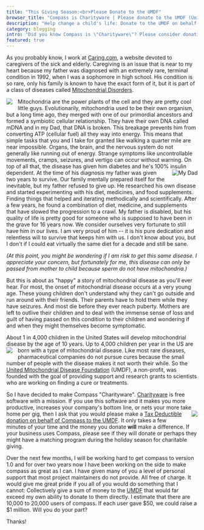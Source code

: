 ```yaml
---
title: "This Giving Season:<br>Please Donate to the UMDF"
browser_title: "Compass is Charityware | Please donate to the UMDF (United Mitochondrial Disease Foundation)"
description: "Help change a child's life: Donate to the UMDF on behalf of Compass."
category: blogging
intro: "Did you know Compass is \"Charityware\"? Please consider donating this holiday season."
featured: true
---
```

As you probably know, I work at [Caring.com](http://www.caring.com/), a website devoted to
caregivers of the sick and elderly. Caregiving is an issue that is near to my heart because
my father was diagnosed with an extremely rare, terminal condition in 1992, when I was a
sophomore in high school. His condition is so rare, only his family is known to have the
exact form of it, but it is part of a class of diseases called [Mitochondrial Disorders][mito].

<img src="http://img.skitch.com/20101109-mm238g44f7xq6gu7ma6eintxw.jpg" style="float:left; margin: 0 1em 1em 0;">
Mitochondria are the power plants of the cell and they are pretty cool little guys.
Evolutionarily, mitochondria used to be their own organism, but a long time ago, they merged
with one of our primordial ancestors and formed a symbiotic cellular relationship. They have
their own DNA called mDNA and in my Dad, that DNA is broken. This breakage prevents him from
converting ATP (cellular fuel) all they way into energy. This means that simple tasks that
you and I take for granted like walking a quarter mile are near impossible. Organs, the brain,
and the nervous system do not generally like running out of energy. Strange symptoms like
uncontrollable movements, cramps, seizures, and vertigo can occur without warning. On top of
all that, the disease has given him diabetes and he's 100% insulin dependent.

<img src="http://img.skitch.com/20101109-cgswebet89ptpmjknrq2dc7q54.jpg" style="float:right; margin: 0 0 1em 1em;" alt="My Dad"> 
At the time of his diagnosis my father was given two years to survive. Our family mentally
prepared itself for the inevitable, but my father refused to give up. He researched his
own disease and started experimenting with his diet, medicines, and food supplements. Finding
things that helped and iterating methodically and scientifically. After a few years, he
found a combination of diet, medicine, and supplements that have slowed the progression
to a crawl. My father is disabled, but his quality of life is pretty good for someone who
is supposed to have been in the grave for 16 years now. We consider ourselves very fortunate
to still have him in our lives. I am very proud of him -- it is his pure dedication and
relentless will to survive that keeps him with us. I don't know about you, but I don't
if I could eat virtually the same diet for a decade and still be sane.

*(At this point, you might be wondering if I am risk to get this same disease. I appreciate
your concern, but fortunately for me, this disease can only be passed from mother to child
because sperm do not have mitochondria.)*

But this is about as "happy" a story of mitochondrial disease as you'll ever hear. For
most, the onset of mitochondrial disease occurs at a very young age. These young children
don't understand why they can't go outside and run around with their friends. Their parents
have to hold them while they have seizures. And most die before they ever reach puberty.
Mothers are left to outlive their children and to deal with the immense sense of loss and
guilt of having passed on this condition to their children and wondering if and when they
might themselves become symptomatic.

About 1 in 4,000 children in the United States will develop mitochondrial disease by the
age of 10 years. Up to 4,000 children per year in the US are born with a type of
mitochondrial disease. <img src="http://img.skitch.com/20101109-gt9mf1r1bqt67crsedg57hre8r.jpg" style="float: left; margin: 0 1em 1em 0;">
Like most rare diseases, pharmaceutical companies do not pursue cures
because the small number of people with the disease makes it not worth their while. So the
[United Mitochondrial Disease Foundation][umdf] (UMDF), a non-profit, was founded with the
goal of providing support and research grants to scientists who are working on finding a cure
or treatments.

So I have decided to make Compass "Charityware". [Charityware][chartityware] is free software
with a mission. If you use this software and it makes you more productive, increases your
company's bottom line, or nets your more take home per gig, then I ask that you would
please make a <img src="http://www.umdf.org/atf/cf/%7B858acd34-ecc3-472a-8794-39b92e103561%7D/umdf_logo.gif" style="float: right; margin: 0 0 1em 1em;">
[Tax Deductible donation on behalf of Compass to the UMDF][donation_form].
It only takes a few minutes of your time and the money you donate **will** make a difference.
If your business uses Compass, please see if they will donate or perhaps they might have a
matching program during the holiday season for charitable giving.

Over the next few months, I will be working hard to get compass to version 1.0 and for over
two years now I have been working on the side to make compass as great as I can. I have
given many of you a level of personal support that most project maintainers do not provide.
All free of charge. It would give me great pride if you all of you would do something that
I cannot: Collectively give a sum of money to the [UMDF][umdf] that would far exceed my own
ability to donate to them directly. I estimate that there are 10,000 to 20,000 users
of compass. If each user gave $50, we could raise a $1 million. Will you do your part?

Thanks!

[mito]: http://en.wikipedia.org/wiki/Mitochondrial_disease
[donation_form]: https://secure.umdf.org/AutoGen/Simple/Donor.asp?ievent=420320&en=clLNK3PLLbJWKdOOJaLSLfN5IpIVK6NPLgIRIeO6LzH
[chartityware]: http://charityware.info/
[umdf]: http://www.umdf.org/

